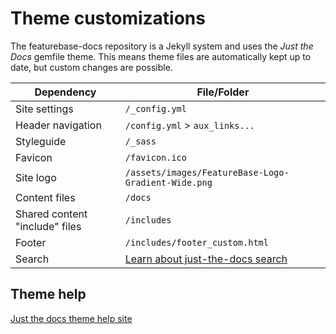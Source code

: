 # Theme customizations

The featurebase-docs repository is a Jekyll system and uses the *Just the Docs* gemfile theme. This means theme files are automatically kept up to date, but custom changes are possible.

| Dependency | File/Folder |
|---|---|
| Site settings | `/_config.yml` |
| Header navigation | `/config.yml` > `aux_links...`
| Styleguide | `/_sass` |
| Favicon | `/favicon.ico` |
| Site logo | `/assets/images/FeatureBase-Logo-Gradient-Wide.png` |
| Content files | `/docs` |
| Shared content "include" files | `/includes` |
| Footer | `/includes/footer_custom.html` |
| Search | [Learn about just-the-docs search](https://just-the-docs.github.io/just-the-docs/docs/search/) |

## Theme help

[Just the docs theme help site](https://just-the-docs.github.io)
